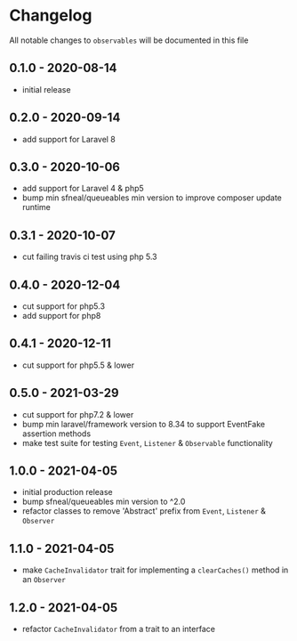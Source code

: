 # Changelog

All notable changes to `observables` will be documented in this file

## 0.1.0 - 2020-08-14
- initial release

## 0.2.0 - 2020-09-14
- add support for Laravel 8


## 0.3.0 - 2020-10-06
- add support for Laravel 4 & php5
- bump min sfneal/queueables min version to improve composer update runtime


## 0.3.1 - 2020-10-07
- cut failing travis ci test using php 5.3


## 0.4.0 - 2020-12-04
- cut support for php5.3
- add support for php8


## 0.4.1 - 2020-12-11
- cut support for php5.5 & lower


## 0.5.0 - 2021-03-29
- cut support for php7.2 & lower
- bump min laravel/framework version to 8.34 to support EventFake assertion methods
- make test suite for testing `Event`, `Listener` & `Observable` functionality


## 1.0.0 - 2021-04-05
- initial production release
- bump sfneal/queueables min version to ^2.0
- refactor classes to remove 'Abstract' prefix from `Event`, `Listener` & `Observer`


## 1.1.0 - 2021-04-05
- make `CacheInvalidator` trait for implementing a `clearCaches()` method in an `Observer`


## 1.2.0 - 2021-04-05
- refactor `CacheInvalidator` from a trait to an interface
